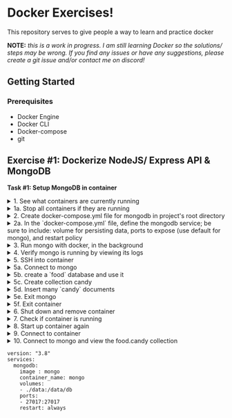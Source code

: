 # Docker Exercises!

This repository serves to give people a way to learn and practice docker

**NOTE:** *this is a work in progress. I am still learning Docker so the solutions/ steps may be wrong. If you find any issues or have any suggestions, please create a git issue and/or contact me on discord!*

## Getting Started

### Prerequisites

* Docker Engine
* Docker CLI
* Docker-compose
* git

## Exercise #1: Dockerize NodeJS/ Express API & MongoDB

**Task #1: Setup MongoDB in container**
<details>

  <summary>1. See what containers are currently running</summary>

  `docker container ls`
</details>

<details>

  <summary>1a. Stop all containers if they are running</summary>

  `docker container stop $(docker container ls -aq)`
</details>

<details>

  <summary>2. Create docker-compose.yml file for mongodb in project's root directory </summary>

  `touch docker-compose.yml`
</details>

<details>

  <summary>2a. In the `docker-compose.yml` file, define the mongodb service; be sure to include: volume for persisting data, ports to expose (use default for mongo), and restart policy </summary>

```yml
version: "3.8"
services:
  mongodb:
    image : mongo
    container_name: mongo
    volumes:
    - ./data:/data/db
    ports:
    - 27017:27017
    restart: always
```
</details>

<details>

  <summary>3. Run mongo with docker, in the background </summary>

  `docker-compose up -d`
</details>

<details>

  <summary>4. Verify mongo is running by viewing its logs</summary>

  `docker container logs mongo`
</details>

<details>

  <summary>5. SSH into container</summary>

  `docker container exec -it mongo bash`
</details>

<details>

  <summary>5a. Connect to mongo </summary>

  `mongo`
</details>


<details>

  <summary>5b. create a `food` database and use it </summary>

  `use food`
</details>

<details>

  <summary>5c. Create collection candy </summary>

  `db.createCollection("candy")`
</details>

<details>

  <summary>5d. Insert many `candy` documents </summary>

  ```js
  db.candy.insertMany([
      {name: "kit-kat", type: "chocolate"},
      {name: "starbursts", type: "fruit"},
      {name: "wrigleys", type: "gum"}
  ])
  ```
</details>

<details>

  <summary>5e. Exit mongo </summary>

  `exit`
</details>

<details>

  <summary>5f. Exit container </summary>

  `exit`
</details>

<details>

  <summary>6. Shut down and remove container </summary>

  `docker-compose down`
</details>

<details>

  <summary>7. Check if container is running </summary>

  `docker container ls`
</details>

<details>

  <summary>8. Start up container again </summary>

  `docker-compose up -d`
</details>

<details>

  <summary>9. Connect to container</summary>

  `docker container exec -it mongo bash`
</details>

<details>

  <summary>10. Connect to mongo and view the food.candy collection </summary>

  * `mongo`
  * `use food`
  * `db.candy.find().pretty()`
</details>

```docker
version: "3.8"
services:
  mongodb:
    image : mongo
    container_name: mongo
    volumes:
    - ./data:/data/db
    ports:
    - 27017:27017
    restart: always
```
